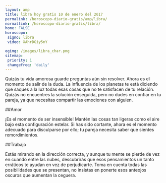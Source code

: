 ```yaml
---
layout: amp
title: libra hoy gratis 10 de enero del 2017 
permalink: /horoscopo-diario-gratis/amp/libra/
normallink: /horoscopo-diario-gratis/libra/
home: FALSE
horoscopo:
 signo: libra
 video: XAhrDGiy5nY

ogimg: /images/libra_char.png
sitemap:
 priority: 1
 changefreq: 'daily'
---
```



Quizás tu vida amorosa guarde preguntas aún sin resolver. Ahora es el momento de salir de la duda. La influencia de los planetas te está diciendo que saques a la luz todas esas cosas que no te satisfacen de tu relación. Quizás no encuentres la solución enseguida, pero no dudes en confiar en tu pareja, ya que necesitas compartir las emociones con alguien.

##Amor

¡Es el momento de ser insensible! Mantén las cosas tan ligeras como el aire bajo esta configuración estelar. Si has sido cortante, ahora es el momento adecuado para disculparse por ello; tu pareja necesita saber que sientes remordimientos.

##Trabajo

Estás mirando en la dirección correcta, y aunque tu mente se pierde de vez en cuando entre las nubes, descubrirás que esos pensamientos un tanto erráticos te ayudan en vez de perjudicarte. Toma en cuenta todas las posibilidades que se presentan, no insistas en ponerte esos anteojos oscuros que aumentan la ceguera.